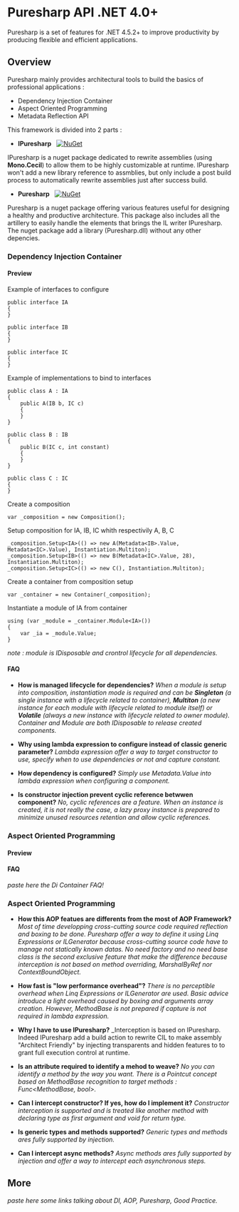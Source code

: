 

# Puresharp API .NET 4.0+
Puresharp is a set of features for .NET 4.5.2+ to improve productivity by producing flexible and efficient applications.

## Overview
Puresharp mainly provides architectural tools to build the basics of professional applications :
- Dependency Injection Container
- Aspect Oriented Programming
- Metadata Reflection API

This framework is divided into 2 parts :
- **IPuresharp** &nbsp;&nbsp;[![NuGet](https://img.shields.io/nuget/v/IPuresharp.svg)](https://www.nuget.org/packages/IPuresharp)

IPuresharp is a nuget package dedicated to rewrite assemblies (using **Mono.Cecil**) to allow them to be highly customizable at runtime. IPuresharp won't add a new library reference to assmblies, but only include a post build process to automatically rewrite assemblies just after success build.

- **Puresharp** &nbsp;&nbsp;[![NuGet](https://img.shields.io/nuget/v/Puresharp.svg)](https://www.nuget.org/packages/Puresharp)

Puresharp is a nuget package offering various features useful for designing a healthy and productive architecture. This package also includes all the artillery to easily handle the elements that brings the IL writer IPuresharp. The nuget package add a library (Puresharp.dll) without any other depencies.

### Dependency Injection Container

#### Preview

Example of interfaces to configure

    public interface IA
    {
    }

    public interface IB
    {
    }

    public interface IC
    {
    }
    
Example of implementations to bind to interfaces

    public class A : IA
    {
        public A(IB b, IC c)
        {
        }
    }

    public class B : IB
    {
        public B(IC c, int constant)
        {
        }
    }

    public class C : IC
    {
    }

Create a composition

    var _composition = new Composition();

Setup composition for IA, IB, IC whith respectivily A, B, C

    _composition.Setup<IA>(() => new A(Metadata<IB>.Value, Metadata<IC>.Value), Instantiation.Multiton);
    _composition.Setup<IB>(() => new B(Metadata<IC>.Value, 28), Instantiation.Multiton);
    _composition.Setup<IC>(() => new C(), Instantiation.Multiton);
    
Create a container from composition setup

    var _container = new Container(_composition);

Instantiate a module of IA from container

    using (var _module = _container.Module<IA>())
    {
        var _ia = _module.Value;
    }
    
_note : module is IDisposable and crontrol lifecycle for all dependencies._

#### FAQ

- **How is managed lifecycle for dependencies?** 
_When a module is setup into composition, instantiation mode is required and can be **Singleton** (a single instance with a lifecycle related to container), **Multiton** (a new instance for each module with lifecycle related to module itself) or **Volatile** (always a new instance with lifecycle related to owner module). Container and Module are both IDisposable to release created components._

- **Why using lambda expression to configure instead of classic generic parameter?** 
_Lambda expression offer a way to target constructor to use, specify when to use dependencies or not and capture constant._

- **How dependency is configured?** 
_Simply use Metadata<T>.Value into lambda expression when configuring a component._

- **Is constructor injection prevent cyclic reference betwwen component?** 
_No, cyclic references are a feature. When an instance is created, it is not really the case, a lazy proxy instance is prepared to minimize unused resources retention and allow cyclic references._



### Aspect Oriented Programming

#### Preview

#### FAQ

_paste here the Di Container FAQ!_

### Aspect Oriented Programming

- **How this AOP featues are differents from the most of AOP Framework?** 
_Most of time developping cross-cutting source code required reflection and boxing to be done. Puresharp offer a way to define it using Linq Expressions or ILGenerator because cross-cutting source code have to manage not statically known datas. No need factory and no need base class is the second exclusive feature that make the difference because interception is not based on method overriding, MarshalByRef nor ContextBoundObject._

- **How fast is "low performance overhead"?** 
_There is no perceptible overhead when Linq Expressions or ILGenerator are used. Basic advice introduce a light overhead caused by boxing and arguments array creation. However, MethodBase is not prepared if capture is not required in lambda expression._

- **Why I have to use IPuresharp?** 
_Interception is based on IPuresharp. Indeed IPuresharp add a build action to rewrite CIL to make assembly "Architect Friendly" by injecting transparents and hidden features to to grant full execution control at runtime.

- **Is an attribute required to identify a mehod to weave?** 
_No you can identify a method by the way you want. There is a Pointcut concept based on MethodBase recognition to target methods : Func<MethodBase, bool>._

- **Can I intercept constructor? If yes, how do I implement it?**
_Constructor interception is supported and is treated like another method with declaring type as first argument and void for return type._

- **Is generic types and methods supported?**
_Generic types and methods ares fully supported by injection._

- **Can I intercept async methods?**
_Async methods ares fully supported by injection and offer a way to intercept each asynchronous steps._

## More

_paste here some links talking about DI, AOP, Puresharp, Good Practice._
